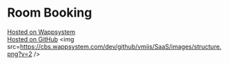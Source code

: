 # Room Booking
<a target=_blank href=https://cbs.wappsystem.com/dev/github/wappsystem/Room-Booking/index.html>Hosted on Wappsystem</a><br>
<a target=_blank href=https://htmlpreview.github.io/?https://raw.githubusercontent.com/wappsystem/Room-Booking/master/index.html>Hosted on GitHub</a>
<img src=https://cbs.wappsystem.com/dev/github/vmiis/SaaS/images/structure.png?v=2 />
